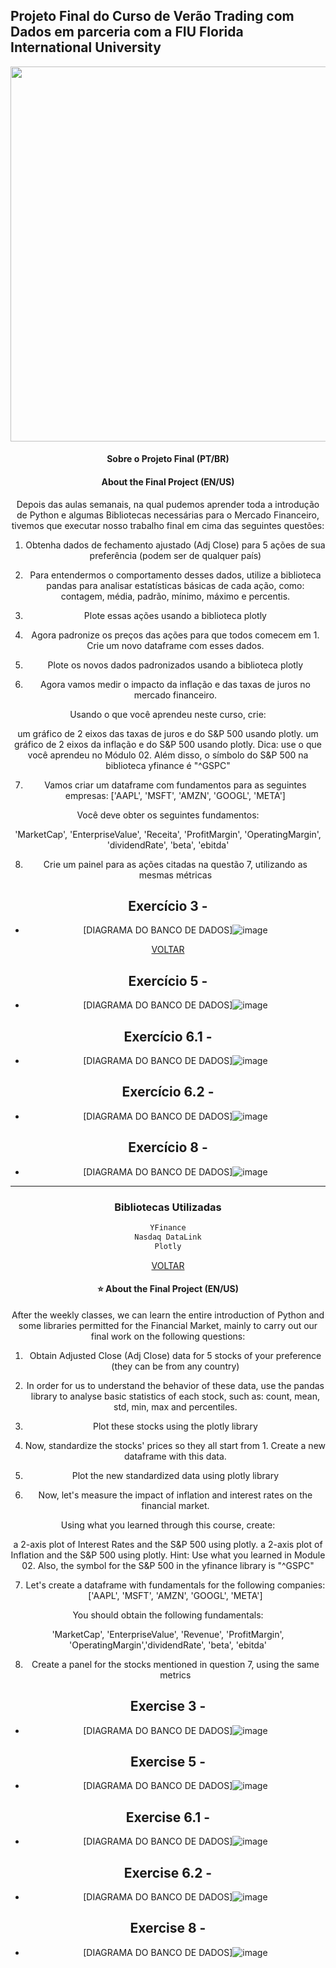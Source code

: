 ## Projeto Final do Curso de Verão Trading com Dados em parceria com a FIU Florida International University

<center><img src = "https://github.com/victorncg/pythonforfinance/blob/main/Captura%20de%20tela%202023-07-14%20144104.png?raw=true" width = "600">

#### Sobre o Projeto Final (PT/BR)

#### About the Final Project (EN/US)


Depois das aulas semanais, na qual pudemos aprender toda a introdução de Python e algumas Bibliotecas necessárias para o Mercado Financeiro, tivemos que executar nosso trabalho final em cima das seguintes questões:


1. Obtenha dados de fechamento ajustado (Adj Close) para 5 ações de sua preferência (podem ser de qualquer país)

2. Para entendermos o comportamento desses dados, utilize a biblioteca pandas para analisar estatísticas básicas de cada ação, como: contagem, média, padrão, mínimo, máximo e percentis.

3. Plote essas ações usando a biblioteca plotly

4. Agora padronize os preços das ações para que todos comecem em 1. Crie um novo dataframe com esses dados.

5. Plote os novos dados padronizados usando a biblioteca plotly

6. Agora vamos medir o impacto da inflação e das taxas de juros no mercado financeiro.

Usando o que você aprendeu neste curso, crie:

um gráfico de 2 eixos das taxas de juros e do S&P 500 usando plotly.
um gráfico de 2 eixos da inflação e do S&P 500 usando plotly.
Dica: use o que você aprendeu no Módulo 02. Além disso, o símbolo do S&P 500 na biblioteca yfinance é "^GSPC"

7. Vamos criar um dataframe com fundamentos para as seguintes empresas:
['AAPL', 'MSFT', 'AMZN', 'GOOGL', 'META']


Você deve obter os seguintes fundamentos:

'MarketCap', 'EnterpriseValue', 'Receita', 'ProfitMargin', 'OperatingMargin', 'dividendRate', 'beta', 'ebitda'

8. Crie um painel para as ações citadas na questão 7, utilizando as mesmas métricas



## Exercício 3 - 
- [DIAGRAMA DO BANCO DE DADOS]![image](https://github.com/wellingtonb3/TradingcomDados-FIU/blob/main/newplot%201.png)

[VOLTAR](#sobre-o-projeto-final-ptbr)

## Exercício 5 - 
- [DIAGRAMA DO BANCO DE DADOS]![image](https://github.com/wellingtonb3/TradingcomDados-FIU/blob/main/newplot%202.png)

## Exercício 6.1 - 
- [DIAGRAMA DO BANCO DE DADOS]![image](https://github.com/wellingtonb3/TradingcomDados-FIU/blob/main/newplot%203.png)

## Exercício 6.2 - 
- [DIAGRAMA DO BANCO DE DADOS]![image](https://github.com/wellingtonb3/TradingcomDados-FIU/blob/main/newplot%204.png)

## Exercício 8 - 
- [DIAGRAMA DO BANCO DE DADOS]![image](https://github.com/wellingtonb3/TradingcomDados-FIU/blob/main/newplot%205.png)



--------------------------------------------------------------------------

### Bibliotecas Utilizadas
```python
YFinance
Nasdaq DataLink
Plotly
```


[VOLTAR](#ecommerce-ifood)


#### ⭐ About the Final Project (EN/US)

After the weekly classes, we can learn the entire introduction of Python and some libraries permitted for the Financial Market, mainly to carry out our final work on the following questions:

1. Obtain Adjusted Close (Adj Close) data for 5 stocks of your preference (they can be from any country)

2. In order for us to understand the behavior of these data, use the pandas library to analyse basic statistics of each stock, such as: count, mean, std, min, max and percentiles.

3. Plot these stocks using the plotly library

4. Now, standardize the stocks' prices so they all start from 1. Create a new dataframe with this data.

5. Plot the new standardized data using plotly library

6. Now, let's measure the impact of inflation and interest rates on the financial market.

Using what you learned through this course, create:

a 2-axis plot of Interest Rates and the S&P 500 using plotly.
a 2-axis plot of Inflation and the S&P 500 using plotly.
Hint: Use what you learned in Module 02. Also, the symbol for the S&P 500 in the yfinance library is "^GSPC"

7. Let's create a dataframe with fundamentals for the following companies:
['AAPL', 'MSFT', 'AMZN', 'GOOGL', 'META']

You should obtain the following fundamentals:

'MarketCap', 'EnterpriseValue', 'Revenue', 'ProfitMargin', 'OperatingMargin','dividendRate', 'beta', 'ebitda'

8. Create a panel for the stocks mentioned in question 7, using the same metrics


## Exercise 3 - 
- [DIAGRAMA DO BANCO DE DADOS]![image](https://github.com/wellingtonb3/TradingcomDados-FIU/blob/main/newplot%201.png)

## Exercise 5 - 
- [DIAGRAMA DO BANCO DE DADOS]![image](https://github.com/wellingtonb3/TradingcomDados-FIU/blob/main/newplot%202.png)

## Exercise 6.1 - 
- [DIAGRAMA DO BANCO DE DADOS]![image](https://github.com/wellingtonb3/TradingcomDados-FIU/blob/main/newplot%203.png)

## Exercise 6.2 - 
- [DIAGRAMA DO BANCO DE DADOS]![image](https://github.com/wellingtonb3/TradingcomDados-FIU/blob/main/newplot%204.png)

## Exercise 8 - 
- [DIAGRAMA DO BANCO DE DADOS]![image](https://github.com/wellingtonb3/TradingcomDados-FIU/blob/main/newplot%205.png)





